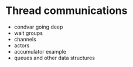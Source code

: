 # Thread communications

- condvar going deep
- wait groups
- channels
- actors
- accumulator example
- queues and other data structures
